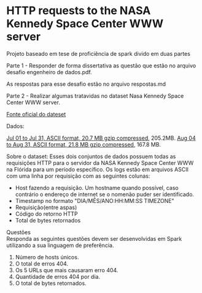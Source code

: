 # HTTP requests to the NASA Kennedy Space Center WWW server

Projeto baseado em tese de proficiência de spark divido em duas partes

Parte 1 - Responder de forma dissertativa as questão que estão no arquivo desafio engenheiro de dados.pdf.

As respostas para esse desafio estão no arquivo respostas.md

Parte 2 - Realizar algumas tratavidas no dataset Nasa Kennedy Space Center WWW server.

[Fonte oficial do dateset](http://ita.ee.lbl.gov/html/contrib/NASA-HTTP.html)

Dados:

[Jul 01 to Jul 31, ASCII format, 20.7 MB gzip compressed](ftp://ita.ee.lbl.gov/traces/NASA_access_log_Jul95.gz), 205.2MB.
[Aug 04 to Aug 31, ASCII format, 21.8 MB gzip compressed](ftp://ita.ee.lbl.gov/traces/NASA_access_log_Aug95.gz), 167.8 MB.

Sobre o dataset: Esses dois conjuntos de dados possuem todas as requisições HTTP para o servidor da NASA Kennedy
Space Center WWW na Flórida para um período específico.
Os logs estão em arquivos ASCII com uma linha por requisição com as seguintes colunas:
- Host fazendo a requisição. Um hostname quando possível, caso contrário o endereço de internet se o nomenão puder ser identificado.
- Timestamp no formato "DIA/MÊS/ANO:HH:MM:SS TIMEZONE"
- Requisição(entre aspas)
- Código do retorno HTTP
- Total de bytes retornados

Questões <br>
Responda as seguintes questões devem ser desenvolvidas em Spark utilizando a sua linguagem de preferência.
1. Número de  hosts únicos.
2. O total de erros 404.
3. Os 5 URLs que mais causaram erro 404.
4. Quantidade de erros 404 por dia.
5. O total de bytes retornados.
